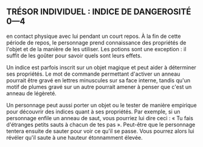 ## TRÉSOR INDIVIDUEL : INDICE DE DANGEROSITÉ 0—4


en contact physique avec lui pendant un court repos. À la fin de
cette période de repos, le personnage prend connaissance des
propriétés de l'objet et de la manière de les utiliser. Les potions
sont une exception : il suffit de les goûter pour savoir quels sont
leurs effets.

Un indice est parfois inscrit sur un objet magique et peut
aider à déterminer ses propriétés. Le mot de commande
permettant d'activer un anneau pourrait être gravé en lettres
minuscules sur sa face interne, tandis qu'un motif de plumes
gravé sur un autre pourrait amener à penser que c'est un
anneau de légèreté.

Un personnage peut aussi porter un objet ou le tester de
manière empirique pour découvrir des indices quant à ses
propriétés. Par exemple, si un personnage enfile un anneau
de saut, vous pourriez lui dire ceci : « Tu fais d'étranges petits
sauts à chacun de tes pas ». Peut-être que le personnage tentera
ensuite de sauter pour voir ce qu'il se passe. Vous pourrez alors
lui révéler qu'il saute à une hauteur étonnamment élevée.
